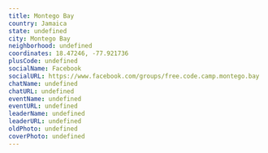 ```yaml
---
title: Montego Bay
country: Jamaica
state: undefined
city: Montego Bay
neighborhood: undefined
coordinates: 18.47246, -77.921736
plusCode: undefined
socialName: Facebook
socialURL: https://www.facebook.com/groups/free.code.camp.montego.bay
chatName: undefined
chatURL: undefined
eventName: undefined
eventURL: undefined
leaderName: undefined
leaderURL: undefined
oldPhoto: undefined
coverPhoto: undefined
---
```

